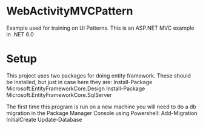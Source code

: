 # WebActivityMVCPattern
 Example used for training on UI Patterns. This is an ASP.NET MVC example in .NET 6.0

# Setup
This project uses two packages for doing entity framework. These should be installed, but just in case here they are:
Install-Package Microsoft.EntityFrameworkCore.Design
Install-Package Microsoft.EntityFrameworkCore.SqlServer

The first time this program is run on a new machine you will need to do a db migration in the Package Manager Console using Powershell:
Add-Migration InitialCreate
Update-Database